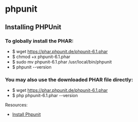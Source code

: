 # phpunit

## Installing PHPUnit
### To globally install the PHAR:

* $ wget https://phar.phpunit.de/phpunit-6.1.phar
* $ chmod +x phpunit-6.1.phar
* $ sudo mv phpunit-6.1.phar /usr/local/bin/phpunit
* $ phpunit --version

### You may also use the downloaded PHAR file directly:

* $ wget https://phar.phpunit.de/phpunit-6.1.phar
* $ php phpunit-6.1.phar --version


Resources:

* [Install Phpunit](https://github.com/sebastianbergmann/phpunit#installation)

